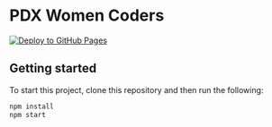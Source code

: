 # PDX Women Coders

[![Deploy to GitHub Pages](https://github.com/pdx-women-coders/website/actions/workflows/deploy.yml/badge.svg)](https://github.com/pdx-women-coders/website/actions/workflows/deploy.yml)

## Getting started

To start this project, clone this repository and then run the following:

```bash
npm install
npm start
```
